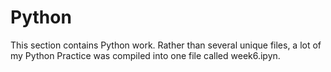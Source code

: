 
# Python

This section contains Python work. Rather than several unique files, a lot of my Python Practice was compiled into one file called week6.ipyn.

